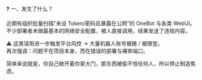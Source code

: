 ❓ 一、发生了什么？

近期有组织批量扫描“未设 Token/密码且暴露在公网”的 OneBot 与各类 WebUI。  
不少部署者未做最基本的网络安全配置，被人直接调用，结果发送了违规内容。  

⚠️ 这类误用进一步触发平台风控 → 大量机器人账号被踢 / 被限登。  
再次强调：问题不在项目本身，而在错误的部署与裸奔端口。

简单来说就是，你自己敞开着你家大门，那东西被偷不怪任何人，所以停止制造焦虑。